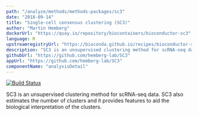 ```yaml
---
path: "/analyze/methods/methods-packages/sc3"
date: "2018-09-14"
title: "Single-cell consensus clustering (SC3)"
author: "Martin Hemberg"
dockerUrl: "https://quay.io/repository/biocontainers/bioconductor-sc3"
language: R
upstreamregistryUrl: "https://bioconda.github.io/recipes/bioconductor-sc3/README.html"
description: "SC3 is an unsupervised clustering method for scRNA-seq data."
githubUrl: "https://github.com/hemberg-lab/SC3"
appUrl: "https://github.com/hemberg-lab/SC3"
componentName: "analysisDetail"
---
```


[![Build Status](http://www.bioconductor.org/shields/build/release/bioc/SC3.svg)](https://git.bioconductor.org/packages/SC3)

SC3 is an unsupervised clustering method for scRNA-seq data. SC3 also estimates the number of clusters and it provides features to aid the biological interpretation of the clusters.
